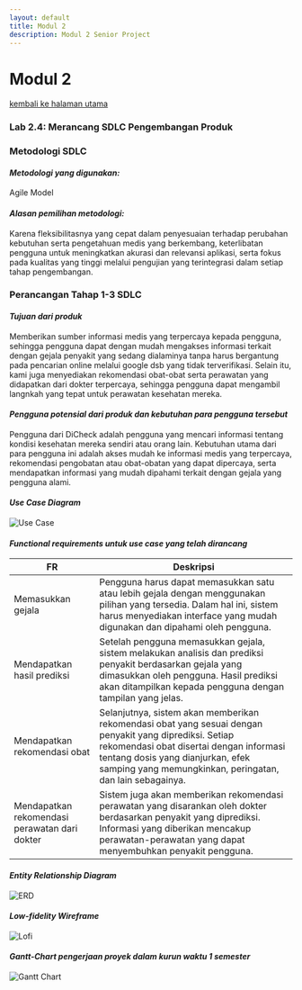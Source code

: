 ```yaml
---
layout: default
title: Modul 2
description: Modul 2 Senior Project
---
```


# **Modul 2**
[kembali ke halaman utama](./)

### **Lab 2.4: Merancang SDLC Pengembangan Produk**
### Metodologi SDLC
#### _Metodologi yang digunakan:_
Agile Model

#### _Alasan pemilihan metodologi:_
Karena fleksibilitasnya yang cepat dalam penyesuaian terhadap perubahan kebutuhan serta pengetahuan medis yang berkembang, keterlibatan pengguna untuk meningkatkan akurasi dan relevansi aplikasi, serta fokus pada kualitas yang tinggi melalui pengujian yang terintegrasi dalam setiap tahap pengembangan.

### Perancangan Tahap 1-3 SDLC
#### _Tujuan dari produk_
Memberikan sumber informasi medis yang terpercaya kepada pengguna, sehingga pengguna dapat dengan mudah mengakses informasi terkait dengan gejala penyakit yang sedang dialaminya tanpa harus bergantung pada pencarian online melalui google dsb yang tidak terverifikasi. Selain itu, kami juga menyediakan rekomendasi obat-obat serta perawatan yang didapatkan dari dokter terpercaya, sehingga pengguna dapat mengambil langnkah yang tepat untuk perawatan kesehatan mereka.

#### _Pengguna potensial dari produk dan kebutuhan para pengguna tersebut_
Pengguna dari DiCheck adalah pengguna yang mencari informasi tentang kondisi kesehatan mereka sendiri atau orang lain. Kebutuhan utama dari para pengguna ini adalah akses mudah ke informasi medis yang terpercaya, rekomendasi pengobatan atau obat-obatan yang dapat dipercaya, serta mendapatkan informasi yang mudah dipahami terkait dengan gejala yang pengguna alami.

#### _Use Case Diagram_
![Use Case](https://github.com/salwamhrn11/DiCheck/blob/main/pages/images/usecase.jpg?raw=true)

#### _Functional requirements untuk use case yang telah dirancang_
| FR | Deskripsi |
|-|-|
| Memasukkan gejala | Pengguna harus dapat memasukkan satu atau lebih gejala dengan menggunakan pilihan yang tersedia. Dalam hal ini, sistem harus menyediakan interface yang mudah digunakan dan dipahami oleh pengguna. |
| Mendapatkan hasil prediksi | Setelah pengguna memasukkan gejala, sistem melakukan analisis dan prediksi penyakit berdasarkan gejala yang dimasukkan oleh pengguna. Hasil prediksi akan ditampilkan kepada pengguna dengan tampilan yang jelas. |
| Mendapatkan rekomendasi obat | Selanjutnya, sistem akan memberikan rekomendasi obat yang sesuai dengan penyakit yang diprediksi. Setiap rekomendasi obat disertai dengan informasi tentang dosis yang dianjurkan, efek samping yang memungkinkan, peringatan, dan lain sebagainya. |
| Mendapatkan rekomendasi perawatan dari dokter | Sistem juga akan memberikan rekomendasi perawatan yang disarankan oleh dokter berdasarkan penyakit yang diprediksi. Informasi yang diberikan mencakup perawatan-perawatan yang dapat menyembuhkan penyakit pengguna. |

#### _Entity Relationship Diagram_
![ERD](https://github.com/salwamhrn11/DiCheck/blob/main/pages/images/ERD.png?raw=true)

#### _Low-fidelity Wireframe_
![Lofi](https://github.com/salwamhrn11/DiCheck/blob/main/pages/images/Lofiwireframe.png?raw=true)

#### _Gantt-Chart pengerjaan proyek dalam kurun waktu 1 semester_
![Gantt Chart](https://github.com/salwamhrn11/DiCheck/blob/main/pages/images/GanttChart.png?raw=true)